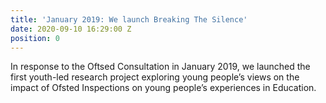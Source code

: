 ```yaml
---
title: 'January 2019: We launch Breaking The Silence'
date: 2020-09-10 16:29:00 Z
position: 0
---
```


In response to the Oftsed Consultation in January 2019, we launched the first youth-led research project exploring young people’s views on the impact of Ofsted Inspections on young people’s experiences in Education. 
